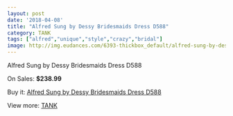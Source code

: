 ```yaml
---
layout: post
date: '2018-04-08'
title: "Alfred Sung by Dessy Bridesmaids Dress D588"
category: TANK
tags: ["alfred","unique","style","crazy","bridal"]
image: http://img.eudances.com/6393-thickbox_default/alfred-sung-by-dessy-bridesmaids-dress-d588.jpg
---
```

Alfred Sung by Dessy Bridesmaids Dress D588

On Sales: **$238.99**
<a href="https://www.eudances.com/en/tank/2322-alfred-sung-by-dessy-bridesmaids-dress-d588.html"><amp-img layout="responsive" width="600" height="600" src="//img.eudances.com/6393-thickbox_default/alfred-sung-by-dessy-bridesmaids-dress-d588.jpg" alt="Alfred Sung by Dessy Bridesmaids Dress D588 0" /></a>
<a href="https://www.eudances.com/en/tank/2322-alfred-sung-by-dessy-bridesmaids-dress-d588.html"><amp-img layout="responsive" width="600" height="600" src="//img.eudances.com/6394-thickbox_default/alfred-sung-by-dessy-bridesmaids-dress-d588.jpg" alt="Alfred Sung by Dessy Bridesmaids Dress D588 1" /></a>

Buy it: [Alfred Sung by Dessy Bridesmaids Dress D588](https://www.eudances.com/en/tank/2322-alfred-sung-by-dessy-bridesmaids-dress-d588.html "Alfred Sung by Dessy Bridesmaids Dress D588")

View more: [TANK](https://www.eudances.com/en/28-tank "TANK")